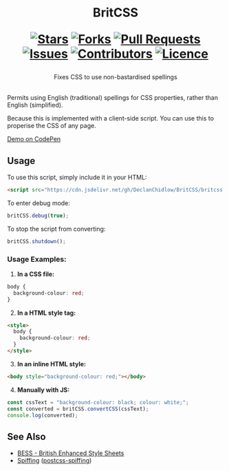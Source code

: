 <div align="center">
<h1>
  BritCSS
  
  [![Stars](https://img.shields.io/github/stars/DeclanChidlow/BritCSS?style=flat-square&logoColor=white)](https://github.com/DeclanChidlow/BritCSS/stargazers)
  [![Forks](https://img.shields.io/github/forks/DeclanChidlow/BritCSS?style=flat-square&logoColor=white)](https://github.com/DeclanChidlow/BritCSS/network/members)
  [![Pull Requests](https://img.shields.io/github/issues-pr/DeclanChidlow/BritCSS?style=flat-square&logoColor=white)](https://github.com/DeclanChidlow/BritCSS/pulls)
  [![Issues](https://img.shields.io/github/issues/DeclanChidlow/BritCSS?style=flat-square&logoColor=white)](https://github.com/DeclanChidlow/BritCSS/issues)
  [![Contributors](https://img.shields.io/github/contributors/DeclanChidlow/BritCSS?style=flat-square&logoColor=white)](https://github.com/DeclanChidlow/BritCSS/graphs/contributors)
  [![Licence](https://img.shields.io/github/license/DeclanChidlow/BritCSS?style=flat-square&logoColor=white)](https://github.com/DeclanChidlow/BritCSS/blob/main/LICENCE)
</h1>
Fixes CSS to use non-bastardised spellings
</div>
<br/>

Permits using English (traditional) spellings for CSS properties, rather than English (simplified).

Because this is implemented with a client-side script. You can use this to properise the CSS of any page.

[Demo on CodePen](https://codepen.io/OuterVale/pen/LEYGayK)

## Usage

To use this script, simply include it in your HTML:

```html
<script src="https://cdn.jsdelivr.net/gh/DeclanChidlow/BritCSS/britcss.js"></script>
```

To enter debug mode:

```js
britCSS.debug(true);
```

To stop the script from converting:

```js
britCSS.shutdown();
```

### Usage Examples:

1. **In a CSS file:**

```css
body {
  background-colour: red;
}
```

2. **In a HTML style tag:**

```html
<style>
  body {
    background-colour: red;
  }
</style>
```

3. **In an inline HTML style:**

```html
<body style="background-colour: red;"></body>
```

4. **Manually with JS:**

```javascript
const cssText = "background-colour: black; colour: white;";
const converted = britCSS.convertCSS(cssText);
console.log(converted);
```

## See Also

- [BESS - British Enhanced Style Sheets](https://github.com/HarryET/bess)
- [Spiffing](https://github.com/muan/spiffing) ([postcss-spiffing](https://github.com/HashanP/postcss-spiffing))

